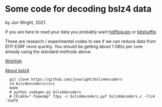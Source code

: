 

# Some code for decoding bslz4 data

by Jon Wright, 2021.

If you are here to read your data you probably want [hdf5plugin](https://pypi.org/project/hdf5plugin/) or
[bitshuffle](https://pypi.org/project/bitshuffle/).

These are research / experimental codes to see if we can reduce data from ID11-ESRF more quickly.
You should be getting about 1 GB/s per core already using the standard methods above.

[Wishlish](doc/wishlist.md)

[About bslz4](doc/about_bslz4.md)

```
  git clone https://github.com/jonwright/bslz4encoders
  cd bslz4encoders/csrc
  make
  # python codegen.py bslz4decoders
  # CFLAGS="-fopenmp" f2py -c bslz4decoders.pyf bslz4decoders.c -llz4 -lhdf5
```
